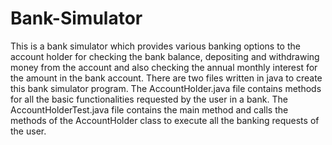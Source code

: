 # Bank-Simulator
This is a bank simulator which provides various banking options to the account holder for checking the bank balance, depositing and withdrawing money from the account and also checking the annual monthly interest for the amount in the bank account. 
There are two files written in java to create this bank simulator program. The AccountHolder.java file contains methods for all the basic functionalities requested by the user in a bank. The AccountHolderTest.java file contains the main method and calls the methods of the AccountHolder class to execute all the banking requests of the user.
